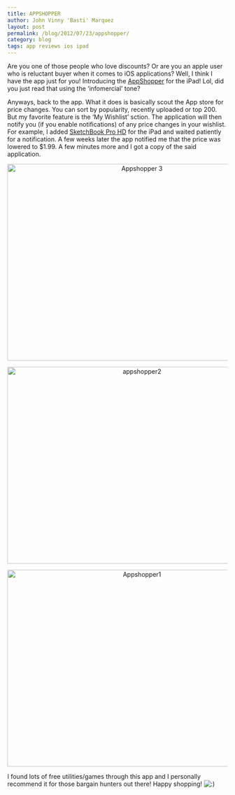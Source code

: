 ```yaml
---
title: APPSHOPPER
author: John Vinny 'Basti' Marquez
layout: post
permalink: /blog/2012/07/23/appshopper/
category: blog
tags: app reviews ios ipad
---
```

Are you one of those people who love discounts? Or are you an apple user who is reluctant buyer when it comes to iOS applications? Well, I think I have the app just for you! Introducing the <a title="AppShopper" href="http://itunes.apple.com/us/app/appshopper/id387037496?mt=8" target="_blank">AppShopper</a> for the iPad! Lol, did you just read that using the &#8216;infomercial&#8217; tone?

Anyways, back to the app. What it does is basically scout the App store for price changes. You can sort by popularity, recently uploaded or top 200. But my favorite feature is the &#8216;My Wishlist&#8217; sction. The application will then notify you (if you enable notifications) of any price changes in your wishlist. For example, I added <a title="SketchBook Pro for iPad" href="http://itunes.apple.com/gb/app/sketchbook-pro-for-ipad/id364253478?mt=8" target="_blank">SketchBook Pro HD</a> for the iPad and waited patiently for a notification. A few weeks later the app notified me that the price was lowered to $1.99. A few minutes more and I got a copy of the said application.

<p style="text-align: center;">
  <img title="Appshopper 3" alt="Appshopper 3" src="http://i1169.photobucket.com/albums/r511/johnvinnymarquez/2012-07-07150511.png" width="600" height="450" />
</p>

<p style="text-align: center;">
  <img title="appshopper2" alt="appshopper2" src="http://i1169.photobucket.com/albums/r511/johnvinnymarquez/2012-07-07150503.png" width="600" height="450" />
</p>

<p style="text-align: center;">
  <img title="Appshopper1" alt="Appshopper1" src="http://i1169.photobucket.com/albums/r511/johnvinnymarquez/2012-07-07150519.png" width="600" height="450" />
</p>

I found lots of free utilities/games through this app and I personally recommend it for those bargain hunters out there! Happy shopping! <img src="http://johnvinnymarquez.net/wp-includes/images/smilies/icon_smile.gif" alt=":)" class="wp-smiley" />